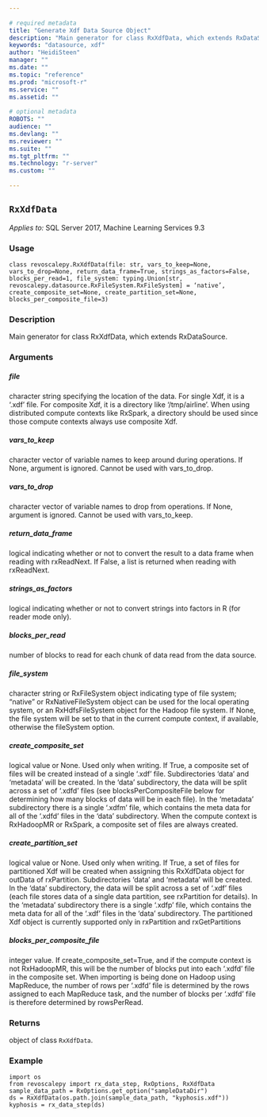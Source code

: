```yaml
--- 
 
# required metadata 
title: "Generate Xdf Data Source Object" 
description: "Main generator for class RxXdfData, which extends RxDataSource." 
keywords: "datasource, xdf" 
author: "HeidiSteen" 
manager: "" 
ms.date: "" 
ms.topic: "reference" 
ms.prod: "microsoft-r" 
ms.service: "" 
ms.assetid: "" 
 
# optional metadata 
ROBOTS: "" 
audience: "" 
ms.devlang: "" 
ms.reviewer: "" 
ms.suite: "" 
ms.tgt_pltfrm: "" 
ms.technology: "r-server" 
ms.custom: "" 
 
---
```


## ``RxXdfData``


*Applies to:* SQL Server 2017, Machine Learning Services 9.3


### Usage



```
class revoscalepy.RxXdfData(file: str, vars_to_keep=None, vars_to_drop=None, return_data_frame=True, strings_as_factors=False, blocks_per_read=1, file_system: typing.Union[str, revoscalepy.datasource.RxFileSystem.RxFileSystem] = ‘native’, create_composite_set=None, create_partition_set=None, blocks_per_composite_file=3)
```




### Description

Main generator for class RxXdfData, which extends RxDataSource.


### Arguments


##### file

character string specifying the location of the data. For single
Xdf, it is a ‘.xdf’ file. For composite Xdf, it is a directory like
‘/tmp/airline’. When using distributed compute contexts like RxSpark, a
directory should be used since those compute contexts always use composite Xdf.


##### vars_to_keep

character vector of variable names to keep around during
operations. If None, argument is ignored. Cannot be used with vars_to_drop.


##### vars_to_drop

character vector of variable names to drop from
operations. If None, argument is ignored. Cannot be used with vars_to_keep.


##### return_data_frame

logical indicating whether or not to convert the
result to a data frame when reading with rxReadNext. If False, a list is
returned when reading with rxReadNext.


##### strings_as_factors

logical indicating whether or not to convert
strings into factors in R (for reader mode only).


##### blocks_per_read

number of blocks to read for each chunk of data read
from the data source.


##### file_system

character string or RxFileSystem object indicating type
of file system; “native” or RxNativeFileSystem object can be used for the
local operating system, or an RxHdfsFileSystem object for the Hadoop file
system. If None, the file system will be set to that in the current compute
context, if available, otherwise the fileSystem option.


##### create_composite_set

logical value or None. Used only when writing.
If True, a composite set of files will be created instead of a single ‘.xdf’
file. Subdirectories ‘data’ and ‘metadata’ will be created. In the ‘data’
subdirectory, the data will be split across a set of ‘.xdfd’ files (see
blocksPerCompositeFile below for determining how many blocks of data will be
in each file). In the ‘metadata’ subdirectory there is a single ‘.xdfm’ file,
which contains the meta data for all of the ‘.xdfd’ files in the ‘data’
subdirectory. When the compute context is RxHadoopMR or RxSpark, a composite
set of files are always created.


##### create_partition_set

logical value or None. Used only when writing.
If True, a set of files for partitioned Xdf will be created when assigning
this RxXdfData object for outData of rxPartition. Subdirectories ‘data’ and
‘metadata’ will be created. In the ‘data’ subdirectory, the data will be
split across a set of ‘.xdf’ files (each file stores data of a single data
partition, see rxPartition for details). In the ‘metadata’ subdirectory there
is a single ‘.xdfp’ file, which contains the meta data for all of the ‘.xdf’
files in the ‘data’ subdirectory. The partitioned Xdf object is currently
supported only in rxPartition and rxGetPartitions


##### blocks_per_composite_file

integer value. If
create_composite_set=True, and if the compute context is not RxHadoopMR, this
will be the number of blocks put into each ‘.xdfd’ file in the composite set.
When importing is being done on Hadoop using MapReduce, the number of rows
per ‘.xdfd’ file is determined by the rows assigned to each MapReduce task,
and the number of blocks per ‘.xdfd’ file is therefore determined by
rowsPerRead.


### Returns

object of class ``RxXdfData``.


### Example



```
import os
from revoscalepy import rx_data_step, RxOptions, RxXdfData
sample_data_path = RxOptions.get_option("sampleDataDir")
ds = RxXdfData(os.path.join(sample_data_path, "kyphosis.xdf"))
kyphosis = rx_data_step(ds)
```

